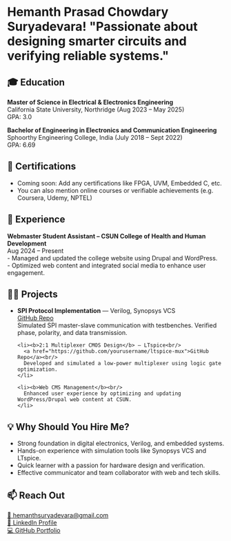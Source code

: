 <!DOCTYPE html>
<html lang="en">
<head>
  <meta charset="UTF-8">
  <title>Hemanth | Design Verification & Embedded Systems Portfolio</title>
</head>
<body>
  <h1>Hemanth Prasad Chowdary Suryadevara! "Passionate about designing smarter circuits and verifying reliable systems."<br/>
    

  <!-- 🎓 Education -->
  <h2>🎓 Education</h2>
  <p>
    <b>Master of Science in Electrical & Electronics Engineering</b><br/>
    California State University, Northridge (Aug 2023 – May 2025)<br/>
    GPA: 3.0
  </p>
  <p>
    <b>Bachelor of Engineering in Electronics and Communication Engineering</b><br/>
    Sphoorthy Engineering College, India (July 2018 – Sept 2022)<br/>
    GPA: 6.69
  </p>

  <!-- 🏅 Certifications (Add more as needed) -->
  <h2>🏅 Certifications</h2>
  <ul>
    <li>Coming soon: Add any certifications like FPGA, UVM, Embedded C, etc.</li>
    <li>You can also mention online courses or verifiable achievements (e.g. Coursera, Udemy, NPTEL)</li>
  </ul>

  <!-- 💼 Experience -->
  <h2>💼 Experience</h2>
  <p><b>Webmaster Student Assistant – CSUN College of Health and Human Development</b><br/>
  Aug 2024 – Present<br/>
  - Managed and updated the college website using Drupal and WordPress.<br/>
  - Optimized web content and integrated social media to enhance user engagement.</p>

  <!-- 👨‍💻 Projects -->
  <h2>👨‍💻 Projects</h2>
  <ul>
    <li><b>SPI Protocol Implementation</b> — Verilog, Synopsys VCS<br/>
      <a href="https://github.com/yourusername/spi-protocol-verilog">GitHub Repo</a><br/>
      Simulated SPI master-slave communication with testbenches. Verified phase, polarity, and data transmission.
    </li>

    <li><b>2:1 Multiplexer CMOS Design</b> — LTspice<br/>
      <a href="https://github.com/yourusername/ltspice-mux">GitHub Repo</a><br/>
      Developed and simulated a low-power multiplexer using logic gate optimization.
    </li>

    <li><b>Web CMS Management</b><br/>
      Enhanced user experience by optimizing and updating WordPress/Drupal web content at CSUN.
    </li>
  </ul>

  <!-- 💡 Why Hire Me? -->
  <h2>💡 Why Should You Hire Me?</h2>
  <ul>
    <li>Strong foundation in digital electronics, Verilog, and embedded systems.</li>
    <li>Hands-on experience with simulation tools like Synopsys VCS and LTspice.</li>
    <li>Quick learner with a passion for hardware design and verification.</li>
    <li>Effective communicator and team collaborator with web and tech skills.</li>
  </ul>

  <!-- 📫 Reach Out -->
  <h2>📫 Reach Out</h2>
  <p>
    <a href="mailto:hemanthsuryadevara@gmail.com">📧 hemanthsuryadevara@gmail.com</a><br/>
    <a href="https://linkedin.com/in/hemanth-prasad-chowdary-suryadevara-965130174/">🔗 LinkedIn Profile</a><br/>
    <a href="https://github.com/yourusername">💻 GitHub Portfolio</a>
  </p>
</body>
</html>
